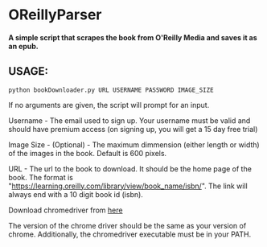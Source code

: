# OReillyParser

#### A simple script that scrapes the book from O'Reilly Media and saves it as an epub. ####


## USAGE: ##

` python bookDownloader.py URL USERNAME PASSWORD IMAGE_SIZE `

If no arguments are given, the script will prompt for an input.

Username - The email used to sign up. Your username must be valid and should have premium access (on signing up, you will get a 15 day free trial)

Image Size - (Optional) - The maximum dimmension (either length or width) of the images in the book. Default is 600 pixels. 

URL - The url to the book to download. It should be the home page of the book. The format is 
"https://learning.oreilly.com/library/view/book_name/isbn/". 
The link will always end with a 10 digit book id (isbn). 

Download chromedriver from [here](https://sites.google.com/a/chromium.org/chromedriver/home) 

The version of the chrome driver should be the same as your version of chrome. Additionally, the chromedriver executable must be in your PATH.
